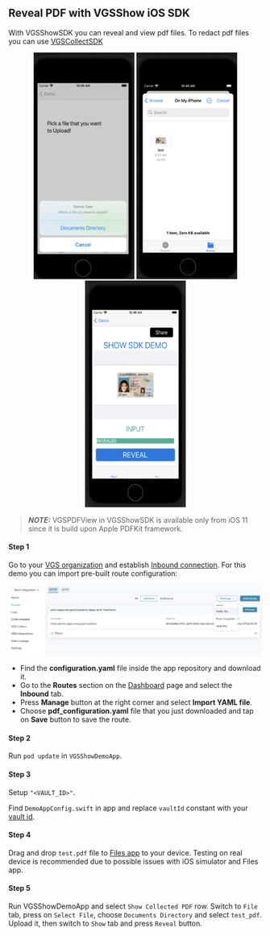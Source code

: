 ## Reveal PDF with VGSShow iOS SDK

With VGSShowSDK you can reveal and view pdf files. To redact pdf files you can use [VGSCollectSDK](https://github.com/verygoodsecurity/vgs-collect-ios) 

<p align="center">
		<img src="images/Reveal-pdf-1.png" width="200" height="450" alt="ios-show-reveal-pdf-1">    
		<img src="images/Reveal-pdf-2.png" width="200" height="450" alt="ios-show-reveal-pdf-2">    
		<img src="images/Reveal-pdf-3.png" width="200" height="450" alt="ios-show-reveal-pdf-3">    
</p>

> **_NOTE:_**  VGSPDFView in VGSShowSDK is available only from iOS 11 since it is build upon Apple PDFKit framework.

#### Step 1

Go to your <a href="https://dashboard.verygoodsecurity.com/" target="_blank">VGS organization</a> and establish <a href="https://www.verygoodsecurity.com/docs/getting-started/quick-integration#securing-inbound-connection" target="_blank">Inbound connection</a>. For this demo you can import pre-built route configuration:

<p align="center">
<img src="images/dashboard_routs.png" width="600">
</p>

-  Find the **configuration.yaml** file inside the app repository and download it.
-  Go to the **Routes** section on the <a href="https://dashboard.verygoodsecurity.com/" target="_blank">Dashboard</a> page and select the **Inbound** tab. 
-  Press **Manage** button at the right corner and select **Import YAML file**.
-  Choose **pdf_configuration.yaml** file that you just downloaded and tap on **Save** button to save the route.

#### Step 2

Run  `pod update` in `VGSShowDemoApp`.

#### Step 3

Setup `"<VAULT_ID>"`.

Find `DemoAppConfig.swift` in app and replace `vaultId` constant with your <a href="https://www.verygoodsecurity.com/docs/terminology/nomenclature#vault" target="_blank">vault id</a>.

#### Step 4

Drag and drop `test.pdf` file to [Files app](https://support.apple.com/en-us/HT206481) to your device. 
Testing on real device is recommended due to possible issues with iOS simulator and Files app.

#### Step 5

Run VGSShowDemoApp and select `Show Collected PDF` row. 
Switch to `File` tab, press on `Select File`, choose `Documents Directory` and select `test_pdf`.
Upload it, then switch to `Show` tab and press `Reveal` button.


